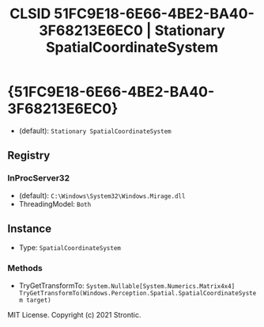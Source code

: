 ﻿---
title: "CLSID 51FC9E18-6E66-4BE2-BA40-3F68213E6EC0 | Stationary SpatialCoordinateSystem"
excerpt: What is COM-Object CLSID 51FC9E18-6E66-4BE2-BA40-3F68213E6EC0?
---

# {51FC9E18-6E66-4BE2-BA40-3F68213E6EC0}

* (default): `Stationary SpatialCoordinateSystem`

## Registry


### InProcServer32

* (default): `C:\Windows\System32\Windows.Mirage.dll`
* ThreadingModel: `Both`

## Instance

* Type: `SpatialCoordinateSystem`

### Methods

* TryGetTransformTo: `System.Nullable[System.Numerics.Matrix4x4] TryGetTransformTo(Windows.Perception.Spatial.SpatialCoordinateSystem target)`

MIT License. Copyright (c) 2021 Strontic.


